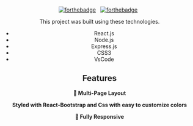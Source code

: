 <br/>

<center>


[![forthebadge](https://forthebadge.com/images/badges/made-with-javascript.svg)](https://forthebadge.com) &nbsp;
[![forthebadge](https://forthebadge.com/images/badges/open-source.svg)](https://forthebadge.com) &nbsp;




This project was built using these technologies.

- React.js
- Node.js
- Express.js
- CSS3
- VsCode

## Features

**📖 Multi-Page Layout**

**Styled with React-Bootstrap and Css with easy to customize colors**

**📱 Fully Responsive**
